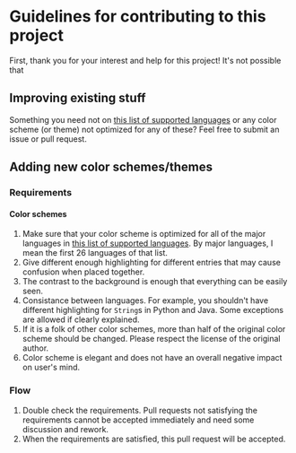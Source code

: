 # Guidelines for contributing to this project
First, thank you for your interest and help for this project! It's not possible that 
## Improving existing stuff
Something you need not on [this list of supported languages](https://github.com/fakeinc/muse#supported-languages-plugins-) or any color scheme (or theme) not optimized for any of these? Feel free to submit an issue or pull request.
## Adding new color schemes/themes
### Requirements
#### Color schemes
1. Make sure that your color scheme is optimized for all of the major languages in [this list of supported languages](https://github.com/fakeinc/muse#supported-languages-plugins-). By major languages, I mean the first 26 languages of that list.
2. Give different enough highlighting for different entries that may cause confusion when placed together.
3. The contrast to the background is enough that everything can be easily seen.
4. Consistance between languages. For example, you shouldn't have different highlighting for `String`s in Python and Java. Some exceptions are allowed if clearly explained.
5. If it is a folk of other color schemes, more than half of the original color scheme should be changed. Please respect the license of the original author.
6. Color scheme is elegant and does not have an overall negative impact on user's mind.
### Flow
1. Double check the requirements. Pull requests not satisfying the requirements cannot be accepted immediately and need some discussion and rework.
2. When the requirements are satisfied, this pull request will be accepted.
